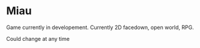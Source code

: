 # Miau

Game currently in developement.
Currently 2D facedown, open world, RPG.

Could change at any time
